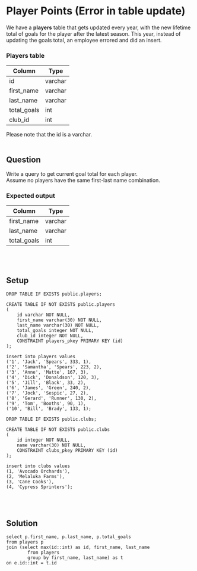 # Player Points (Error in table update)
We have a **players** table that gets updated every year, with the new lifetime total
of goals for the player after the latest season. This year, instead of updating the goals 
total, an employee errored and did an insert.

### Players table
| Column      | Type |
|-------------| ---- |
| id          | varchar |
| first_name  | varchar |
| last_name   | varchar |
| total_goals | int |
 | club_id     | int |

Please note that the id is a varchar.
<br><br>

## Question
Write a query to get current goal total for each player.  
Assume no players have the same first-last name combination.

### Expected output
| Column      | Type |
|-------------| ---- |
| first_name  | varchar |
| last_name   | varchar |
| total_goals | int |  

<br><br>

## Setup
```postgresql
DROP TABLE IF EXISTS public.players;

CREATE TABLE IF NOT EXISTS public.players
(
    id varchar NOT NULL,
    first_name varchar(30) NOT NULL,
    last_name varchar(30) NOT NULL,
    total_goals integer NOT NULL,
    club_id integer NOT NULL,
    CONSTRAINT players_pkey PRIMARY KEY (id)
);

insert into players values
('1', 'Jack', 'Spears', 333, 1),
('2', 'Samantha', 'Spears', 223, 2),
('3', 'Anne', 'Matte', 167, 3),
('4', 'Dick', 'Donaldson', 120, 3),
('5', 'Jill', 'Black', 33, 2),
('6', 'James', 'Green', 240, 2),
('7', 'Jock', 'Sespic', 27, 2),
('8', 'Gerard', 'Runner', 130, 2),
('9', 'Tom', 'Booths', 90, 1),
('10', 'Bill', 'Brady', 133, 1);

DROP TABLE IF EXISTS public.clubs;

CREATE TABLE IF NOT EXISTS public.clubs
(
    id integer NOT NULL,
    name varchar(30) NOT NULL,
    CONSTRAINT clubs_pkey PRIMARY KEY (id)
);

insert into clubs values
(1, 'Avocado Orchards'),
(2, 'Melaluka Farms'),
(3, 'Cane Cooks'),
(4, 'Cypress Sprinters');
```
<br><br>

## Solution
```postgresql
select p.first_name, p.last_name, p.total_goals
from players p
join (select max(id::int) as id, first_name, last_name
		from players
		group by first_name, last_name) as t
on e.id::int = t.id
```

